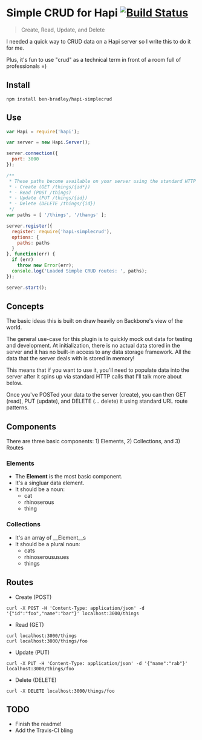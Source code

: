 # Simple CRUD for Hapi [![Build Status](https://secure.travis-ci.org/ben-bradley/haip-simplecrud.png)](http://travis-ci.org/ben-bradley/hapi-simplecrud)

> Create, Read, Update, and Delete

I needed a quick way to CRUD data on a Hapi server so I write this to do it for me.

Plus, it's fun to use "crud" as a technical term in front of a room full of professionals =)

## Install

```
npm install ben-bradley/hapi-simplecrud
```

## Use

```javascript
var Hapi = require('hapi');

var server = new Hapi.Server();

server.connection({
  port: 3000
});

/**
 * These paths become available on your server using the standard HTTP calls:
 * - Create (GET /things/{id*})
 * - Read (POST /things)
 * - Update (PUT /things/{id})
 * - Delete (DELETE /things/{id})
 */
var paths = [ '/things', '/thangs' ];

server.register({
  register: require('hapi-simplecrud'),
  options: {
    paths: paths
  }
}, function(err) {
  if (err)
    throw new Error(err);
  console.log('Loaded Simple CRUD routes: ', paths);
});

server.start();
```

## Concepts

The basic ideas this is built on draw heavily on Backbone's view of the world.

The general use-case for this plugin is to quickly mock out data for testing and development.  At initialization, there is no actual data stored in the server and it has no built-in access to any data storage framework.  All the data that the server deals with is stored in memory!

This means that if you want to use it, you'll need to populate data into the server after it spins up via standard HTTP calls that I'll talk more about below.

Once you've POSTed your data to the server (create), you can then GET (read), PUT (update), and DELETE (... delete) it using standard URL route patterns.

## Components

There are three basic components: 1) Elements, 2) Collections, and 3) Routes

### Elements

- The __Element__ is the most basic component.
- It's a singluar data element.
- It should be a noun:
  - cat
  - rhinoserous
  - thing

### Collections

- It's an array of __Element__s
- It should be a plural noun:
  - cats
  - rhinoseroususues
  - things

## Routes

- Create (POST)

```
curl -X POST -H 'Content-Type: application/json' -d '{"id":"foo","name":"bar"}' localhost:3000/things
```

- Read (GET)

```
curl localhost:3000/things
curl localhost:3000/things/foo
```

- Update (PUT)

```
curl -X PUT -H 'Content-Type: application/json' -d '{"name":"rab"}' localhost:3000/things/foo
```

- Delete (DELETE)

```
curl -X DELETE localhost:3000/things/foo
```

## TODO

- Finish the readme!
- Add the Travis-CI bling
